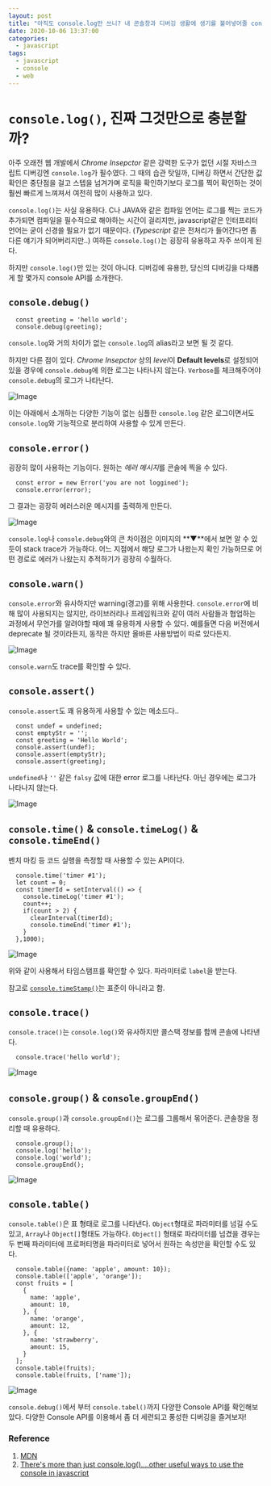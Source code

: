```yaml
---
layout: post
title: "아직도 console.log만 쓰니? 내 콘솔창과 디버깅 생활에 생기를 불어넣어줄 console API"
date: 2020-10-06 13:37:00
categories:
  - javascript
tags:
  - javascript
  - console
  - web
---
```

# `console.log()`, 진짜 그것만으로 충분할까?
아주 오래전 웹 개발에서 *Chrome Insepctor* 같은 강력한 도구가 없던 시절 자바스크립트 디버깅엔 `console.log`가 필수였다.
그 때의 습관 탓일까, 디버깅 하면서 간단한 값 확인은 중단점을 걸고 스텝을 넘겨가며 로직을 확인하기보다 로그를 찍어 확인하는 것이 훨씬 빠르게 느껴져서 여전히 많이 사용하고 있다.

`console.log()`는 사실 유용하다. C나 JAVA와 같은 컴파일 언어는 로그를 찍는 코드가 추가되면 컴파일을 필수적으로 해야하는 시간이 걸리지만, javascript같은 인터프리터 언어는 굳이 신경쓸 필요가 없기 때문이다. (*Typescript* 같은 전처리가 들어간다면 좀 다른 얘기가 되어버리지만..)
여하튼 `console.log()`는 굉장히 유용하고 자주 쓰이게 된다.

하지만 `console.log()`만 있는 것이 아니다.
디버깅에 유용한, 당신의 디버깅을 다채롭게 할 몇가지 console API를 소개한다.

## `console.debug()`
```
  const greeting = 'hello world';
  console.debug(greeting);
```
`console.log`와 거의 차이가 없는 `console.log`의 alias라고 보면 될 것 같다.

하지만 다른 점이 있다. *Chrome Insepctor* 상의 *level*이 **Default levels**로 설정되어있을 경우에 `console.debug`에 의한 로그는 나타나지 않는다. `Verbose`를 체크해주어야 `console.debug`의 로그가 나타난다.

![Image](./assets/posts/2020-10-05-javascript-console/1.png)

이는 아래에서 소개하는 다양한 기능이 없는 심플한 `console.log` 같은 로그이면서도 `console.log`와 기능적으로 분리하여 사용할 수 있게 만든다.

## `console.error()`
굉장히 많이 사용하는 기능이다. 원하는 *에러 메시지*를 콘솔에 찍을 수 있다.

```
  const error = new Error('you are not loggined');
  console.error(error);
```

그 결과는 굉장히 에러스러운 메시지를 출력하게 만든다.

![Image](./assets/posts/2020-10-05-javascript-console/2.png)

`console.log`나 `console.debug`와의 큰 차이점은 이미지의 **▼**에서 보면 알 수 있듯이 stack trace가 가능하다. 어느 지점에서 해당 로그가 나왔는지 확인 가능하므로 어떤 경로로 에러가 나왔는지 추적하기가 굉장히 수월하다.

## `console.warn()`
`console.error`와 유사하지만 warning(경고)를 위해 사용한다.
`console.error`에 비해 많이 사용되지는 않지만, 라이브러리나 프레임워크와 같이 여러 사람들과 협업하는 과정에서 무언가를 알려야할 때에 꽤 유용하게 사용할 수 있다. 예를들면 다음 버전에서 deprecate 될 것이라든지, 동작은 하지만 올바른 사용방법이 따로 있다든지.

![Image](./assets/posts/2020-10-05-javascript-console/3.png)

`console.warn`도 trace를 확인할 수 있다.

## `console.assert()`
`console.assert`도 꽤 유용하게 사용할 수 있는 메소드다..

```
  const undef = undefined;
  const emptyStr = '';
  const greeting = 'Hello World';
  console.assert(undef);
  console.assert(emptyStr);
  console.assert(greeting);
```
`undefined`나 `''` 같은 `falsy` 값에 대한 error 로그를 나타난다. 아닌 경우에는 로그가 나타나지 않는다.

![Image](./assets/posts/2020-10-05-javascript-console/4.png)

## `console.time()` & `console.timeLog()` & `console.timeEnd()`
벤치 마킹 등 코드 실행을 측정할 때 사용할 수 있는 API이다.
```
  console.time('timer #1');
  let count = 0;
  const timerId = setInterval(() => {
    console.timeLog('timer #1');
    count++;
    if(count > 2) {
      clearInterval(timerId);
      console.timeEnd('timer #1');
    }
  },1000);
```
![Image](./assets/posts/2020-10-05-javascript-console/5.png)

위와 같이 사용해서 타임스탬프를 확인할 수 있다.
파라미터로 `label`을 받는다.

참고로 [`console.timeStamp()`][ref-timestamp]는 표준이 아니라고 함.

## `console.trace()`
`console.trace()`는 `console.log()`와 유사하지만 콜스택 정보를 함께 콘솔에 나타낸다.

```
  console.trace('hello world');
```

![Image](./assets/posts/2020-10-05-javascript-console/6.png)

## `console.group()` & `console.groupEnd()`
`console.group()`과 `console.groupEnd()`는 로그를 그룹해서 몪어준다. 콘솔창을 정리할 때 유용하다.

```
  console.group();
  console.log('hello');
  console.log('world');
  console.groupEnd();
```

![Image](./assets/posts/2020-10-05-javascript-console/7.png)

## `console.table()`
`console.table()`은 표 형태로 로그를 나타낸다.
`Object`형태로 파라미터를 넘길 수도 있고, `Array`나 `Object[]`형태도 가능하다. `Object[]` 형태로 파라미터를 넘겼을 경우는 두 번째 파라미터에 프로퍼티명을 파라미터로 넣어서 원하는 속성만을 확인할 수도 있다.
```
  console.table({name: 'apple', amount: 10});
  console.table(['apple', 'orange']);
  const fruits = [
    {
      name: 'apple',
      amount: 10,
    }, {
      name: 'orange',
      amount: 12,
    }, {
      name: 'strawberry',
      amount: 15,
    }
  ];
  console.table(fruits);
  console.table(fruits, ['name']);
```
![Image](./assets/posts/2020-10-05-javascript-console/8.png)

`console.debug()`에서 부터 `console.tabel()`까지 다양한 Console API를 확인해보았다.
다양한 Console API를 이용해서 좀 더 세련되고 풍성한 디버깅을 즐겨보자!

### Reference
1. [MDN][ref-mdn]
2. [There's more than just console.log()....other useful ways to use the console in javascript][ref-dev-to]

[ref-timestamp]: [https://developer.mozilla.org/en-US/docs/Web/API/Console/timeStamp]
[ref-mdn]: [https://developer.mozilla.org/en-US/docs/Web/API/Console]
[ref-dev-to]: [https://dev.to/developer_buddy/there-s-more-than-just-console-log-other-useful-ways-to-use-the-console-in-javascript-17l8]